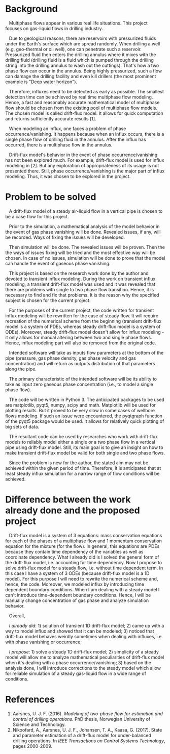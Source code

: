 # Background
&nbsp;&nbsp;&nbsp;Multiphase flows appear in various real life situations. This project focuses on gas-liquid flows in drilling industry.  

&nbsp;&nbsp;&nbsp;Due to geological reasons, there are reservoirs with pressurized fluids under the Earth's surface which are spread randomly. When drilling a well (e.g, geo-thermal or oil well), one can penetrate such a reservoir. Pressurized fluid then enters the drilling annulus where it mixes with the drilling fluid (drilling fluid is a fluid which is pumped through the drilling string into the drilling annulus to wash out the cuttings). That's how a two phase flow can occur in the annulus. Being highly pressurized, such a flow can damage the drilling facility and even kill drillers (the most prominent example is "Deep water horizon").  

&nbsp;&nbsp;&nbsp;Therefore, influxes need to be detected as early as possible. The smallest detection time can be achieved by real time multiphase flow modeling. Hence, a fast and reasonably accurate mathematical model of multiphase flow should be chosen from the existing pool of multiphase flow models. The chosen model is called drift-flux model. It allows for quick computation and returns sufficiently accurate results [1].  

&nbsp;&nbsp;&nbsp;When modeling an influx, one faces a problem of phase occurrence/vanishing. It happens because when an influx occurs, there is a single phase flow of drilling fluid in the annulus. After the influx has occurred, there is a multiphase flow in the annulus.  

&nbsp;&nbsp;&nbsp;Drift-flux model's behavior in the event of phase occurrence/vanishing has not been explored much. For example, drift-flux model is used for influx modeling in [2]. But any exploration of appropriateness of its usage is not presented there. Still, phase occurrence/vanishing  is the major part of influx modeling. Thus, it was chosen to be explored in the project.

# Problem to be solved
&nbsp;&nbsp;&nbsp;A drift-flux model of a steady air-liquid flow in a vertical pipe is chosen to be a case flow for this project.

&nbsp;&nbsp;&nbsp;Prior to the simulation, a mathematical analysis of the model behavior in the event of gas phase vanishing will be done. Revealed issues, if any, will be recorded. Ways of fixing the issues will be developed.

&nbsp;&nbsp;&nbsp;Then simulation will be done. The revealed issues will be proven. Then the the ways of issues fixing will be tried and the most effective way will be chosen. In case of no issues, simulation will be done to prove that the model can handle the event of gaseous phase vanishing.

&nbsp;&nbsp;&nbsp;This project is based on the research work done by the author and devoted to transient influx modeling. During the work on transient influx modeling, a transient drift-flux model was used and it was revealed that there are problems with single to two phase flow transition. Hence, it is necessary to find and fix that problems. It is the reason why the specified subject is chosen for the current project.

&nbsp;&nbsp;&nbsp;For the purposes of the current project, the code written for transient influx modeling will be rewritten for the case of steady flow. It will require recreation of the numerical scheme from the beginning (transient drift-flux model is a system of PDEs, whereas steady drift-flux model is a system of ODEs). Moreover, steady drift-flux model doesn't allow for influx modeling - it only allows for manual altering between two and single phase flows. Hence, influx modeling part will also be removed from the original code.

&nbsp;&nbsp;&nbsp;Intended software will take as inputs flow parameters at the bottom of the pipe (pressure, gas phase density, gas phase velocity and gas  
concentration) and will return as outputs distribution of that parameters along
the pipe.

&nbsp;&nbsp;&nbsp;The primary characteristic of the intended software will be its ability to take as input zero gaseous phase concentration (i.e., to model a single phase flow).

&nbsp;&nbsp;&nbsp;The code will be written in Python 3. The anticipated packages to be used are matplotlib, pyqt5, numpy, scipy and math. Matplotlib will be used for plotting results. But it proved to be very slow in some cases of wellbore flows modeling. If such an issue were encountered, the pyqtgraph function of the pyqt5 package would be used. It allows for relatively quick plotting of big sets of data.

&nbsp;&nbsp;&nbsp;The resultant code can be used by researches who work with drift-flux models to reliably model either a single or a two phase flow in a vertical pipe using drift-flux model. Still, its main goal is to give an insight on how to make transient drift-flux model be valid for both single and two phase flows.

&nbsp;&nbsp;&nbsp;Since the problem is new for the author, the stated aim may not be achieved within the given period of time. Therefore, it is anticipated that at least steady influx simulation for a narrow range of flow conditions will be achieved.

# Difference between the work already done and the proposed project
&nbsp;&nbsp;&nbsp;Drift-flux model is a system of 3 equations: mass conservation equations for each of the phases of a multiphase flow and 1 momentum conservation equation for the mixture (for the flow). In general, this equations are PDEs because they contain time dependency of the variables as well as coordinate dependency. What I already did is I solved the general form of the drift-flux model, i.e. accounting for time dependency. Now I propose to solve drift-flux model for a steady flow, i.e. without time dependent term. In this case I have a system of 3 ODEs (because drift-flux model is a 1D model). For this purpose I will need to rewrite the numerical scheme and, hence, the code. Moreover, we modeled influx by introducing time dependent boundary conditions. When I am dealing with a steady model I can't introduce time-dependent boundary conditions. Hence, I will be manually change concentration of gas phase and analyze simulation behavior.

&nbsp;&nbsp;&nbsp;Overall,

&nbsp;&nbsp;&nbsp;*I already did*: 1) solution of transient 1D drift-flux model; 2) came up with a way to model influx and showed that it can be modeled; 3) noticed that drift-flux model behaves weirdly sometimes when dealing with influxes, i.e. with phase vanishing or occurrence;

&nbsp;&nbsp;&nbsp;*I propose*: 1) solve a steady 1D drift-flux model; 2) simplicity of a steady model will allow me to analyze mathematical peculiarities of drift-flux model when it's dealing with a phase occurrence/vanishing; 3) based on the analysis done, I will introduce corrections to the steady model which allow for reliable simulation of a steady gas-liquid flow in a wide range of conditions.

# References
1. Aarsnes, U. J. F. (2016). *Modeling of two-phase flow for estimation and
   control of drilling operations.* PhD thesis, Norwegian University of Science
   and Technology.​
2. Nikoofard, A., Aarsnes, U. J. F., Johansen, T. A., Kaasa, G. (2017). State
   and parameter estimation of a drift-flux model for under-balanced drilling
   operations. In *IEEE Transactions on Control Systems Technology*,
   pages 2000-2009.
